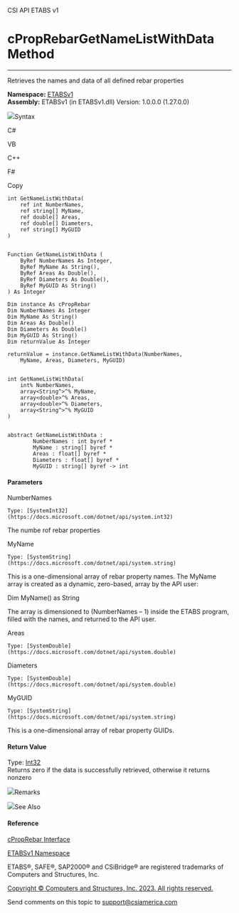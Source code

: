 ﻿

CSI API ETABS v1

# cPropRebarGetNameListWithData Method  
  
---  
  
Retrieves the names and data of all defined rebar properties

**Namespace:** [ETABSv1](2780f1b8-2033-5289-2298-1cdb2a7508d9.htm)  
**Assembly:** ETABSv1 (in ETABSv1.dll) Version: 1.0.0.0 (1.27.0.0)

![](../icons/SectionExpanded.png)Syntax

C#

VB

C++

F#

Copy

    
    
    int GetNameListWithData(
    	ref int NumberNames,
    	ref string[] MyName,
    	ref double[] Areas,
    	ref double[] Diameters,
    	ref string[] MyGUID
    )
    
    
    Function GetNameListWithData ( 
    	ByRef NumberNames As Integer,
    	ByRef MyName As String(),
    	ByRef Areas As Double(),
    	ByRef Diameters As Double(),
    	ByRef MyGUID As String()
    ) As Integer
    
    Dim instance As cPropRebar
    Dim NumberNames As Integer
    Dim MyName As String()
    Dim Areas As Double()
    Dim Diameters As Double()
    Dim MyGUID As String()
    Dim returnValue As Integer
    
    returnValue = instance.GetNameListWithData(NumberNames, 
    	MyName, Areas, Diameters, MyGUID)
    
    
    int GetNameListWithData(
    	int% NumberNames, 
    	array<String^>^% MyName, 
    	array<double>^% Areas, 
    	array<double>^% Diameters, 
    	array<String^>^% MyGUID
    )
    
    
    abstract GetNameListWithData : 
            NumberNames : int byref * 
            MyName : string[] byref * 
            Areas : float[] byref * 
            Diameters : float[] byref * 
            MyGUID : string[] byref -> int 
    

#### Parameters

NumberNames

    Type: [SystemInt32](https://docs.microsoft.com/dotnet/api/system.int32)  
The numbe rof rebar properties

MyName

    Type: [SystemString](https://docs.microsoft.com/dotnet/api/system.string)  
This is a one-dimensional array of rebar property names. The MyName array is
created as a dynamic, zero-based, array by the API user:

Dim MyName() as String

The array is dimensioned to (NumberNames – 1) inside the ETABS program, filled
with the names, and returned to the API user.

Areas

    Type: [SystemDouble](https://docs.microsoft.com/dotnet/api/system.double)  

Diameters

    Type: [SystemDouble](https://docs.microsoft.com/dotnet/api/system.double)  

MyGUID

    Type: [SystemString](https://docs.microsoft.com/dotnet/api/system.string)  
This is a one-dimensional array of rebar property GUIDs.

#### Return Value

Type: [Int32](https://docs.microsoft.com/dotnet/api/system.int32)  
Returns zero if the data is successfully retrieved, otherwise it returns
nonzero

![](../icons/SectionExpanded.png)Remarks

![](../icons/SectionExpanded.png)See Also

#### Reference

[cPropRebar Interface](47c53370-e93f-bb32-ca2b-5e99e90862c4.htm)

[ETABSv1 Namespace](2780f1b8-2033-5289-2298-1cdb2a7508d9.htm)

ETABS®, SAFE®, SAP2000® and CSiBridge® are registered trademarks of Computers
and Structures, Inc.  

[Copyright © Computers and Structures, Inc. 2023. All rights
reserved.](http://www.csiamerica.com)

Send comments on this topic to
[support@csiamerica.com](mailto:support%40csiamerica.com?Subject=CSI%20API%20ETABS%20v1)

